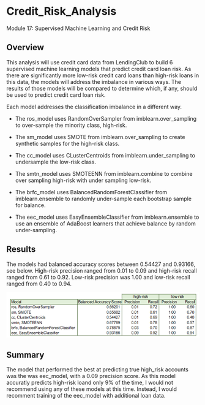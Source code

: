 # Credit_Risk_Analysis
Module 17: Supervised Machine Learning and Credit Risk

## Overview
This analysis will use credit card data from LendingClub to build 6 supervised machine learning models that predict credit card loan risk. As there are significantly more low-risk credit card loans than high-risk loans in this data, the models will address the imbalance in various ways. The results of those models will be compared to determine which, if any, should be used to predict credit card loan risk. 

Each model addresses the classification imbalance in a different way. 

* The ros_model uses RandomOverSampler from imblearn.over_sampling to over-sample the minority class, high-risk.

* The sm_model uses SMOTE from imblearn.over_sampling to create synthetic samples for the high-risk class. 

* The cc_model uses CLusterCentroids from imblearn.under_sampling to undersample the low-risk class. 

* The smtn_model uses SMOTEENN from imblearn.combine to combine over sampling high-risk with under sampling low-risk.

* The brfc_model uses BalancedRandomForestClassifier from imblearn.ensemble to randomly under-sample each bootstrap sample for balance.

* The eec_model uses EasyEnsembleClassifier from imblearn.ensemble to use an ensemble of AdaBoost learners that achieve balance by random under-sampling. 


## Results
The models had balanced accuracy scores between 0.54427 and 0.93166, see below. High-risk precision ranged from 0.01 to 0.09 and high-risk recall ranged from 0.61 to 0.92. Low-risk precision was 1.00 and low-risk recall ranged from 0.40 to 0.94. 

![credit_risk_model_comparison](https://github.com/JacquelineCl/Credit_Risk_Analysis/blob/aa8e0da126e24a076ce8b09310868b8cdbf3b93a/Resources/credit_risk_model_comparision.png)

## Summary
The model that performed the best at predicting true high_risk accounts was the was eec_model, with a 0.09 precision score. As this model accuratly predicts high-risk loand only 9% of the time, I would not recommend using any of these models at this time. Instead, I would recomment training of the eec_model with additional loan data. 
